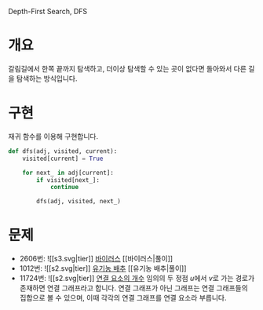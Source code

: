 Depth-First Search, DFS
# 개요
갈림길에서 한쪽 끝까지 탐색하고, 더이상 탐색할 수 있는 곳이 없다면 돌아와서 다른 길을 탐색하는 방식입니다.
# 구현
재귀 함수를 이용해 구현합니다.
```python
def dfs(adj, visited, current):
    visited[current] = True

    for next_ in adj[current]:
        if visited[next_]:
            continue

        dfs(adj, visited, next_)
```
# 문제
- 2606번: ![[s3.svg|tier]] [바이러스](https://www.acmicpc.net/problem/2606) [[바이러스|풀이]]
- 1012번: ![[s2.svg|tier]] [유기농 배추](https://www.acmicpc.net/problem/1012) [[유기농 배추|풀이]]
- 11724번: ![[s2.svg|tier]] [연결 요소의 개수](https://www.acmicpc.net/problem/11724)
    임의의 두 정점 $u$에서 $v$로 가는 경로가 존재하면 연결 그래프라고 합니다.
    연결 그래프가 아닌 그래프는 연결 그래프들의 집합으로 볼 수 있으며, 이때 각각의 연결 그래프를 연결 요소라 부릅니다.